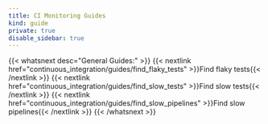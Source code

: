 ```yaml
---
title: CI Monitoring Guides
kind: guide
private: true
disable_sidebar: true
---
```


{{< whatsnext desc="General Guides:" >}}
    {{< nextlink href="continuous_integration/guides/find_flaky_tests" >}}Find flaky tests{{< /nextlink >}}
    {{< nextlink href="continuous_integration/guides/find_slow_tests" >}}Find slow tests{{< /nextlink >}}
    {{< nextlink href="continuous_integration/guides/find_slow_pipelines" >}}Find slow pipelines{{< /nextlink >}}
{{< /whatsnext >}}
